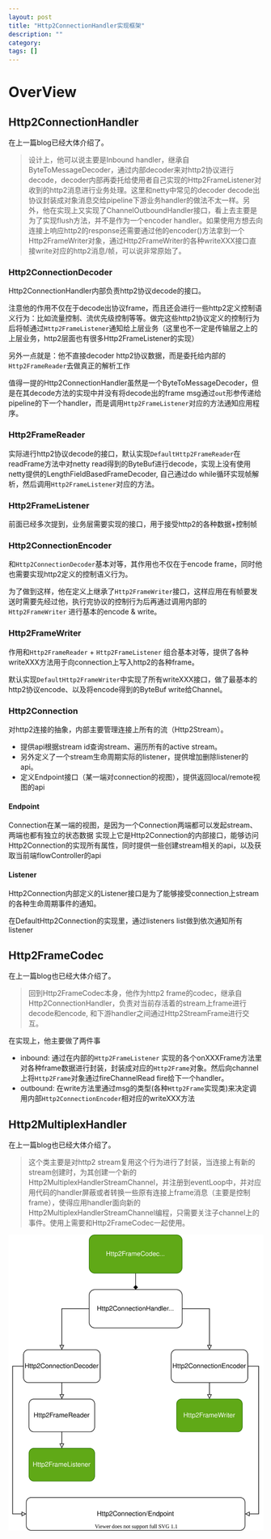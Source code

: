 ```yaml
---
layout: post
title: "Http2ConnectionHandler实现框架"
description: ""
category: 
tags: []
---
```


# OverView

## Http2ConnectionHandler

在上一篇blog已经大体介绍了。
> 设计上，他可以说主要是Inbound handler，继承自ByteToMessageDecoder，通过内部decoder来对http2协议进行decode，decoder内部再委托给使用者自己实现的Http2FrameListener对收到的http2消息进行业务处理。这里和netty中常见的decoder decode出协议封装成对象消息交给pipeline下游业务handler的做法不太一样。另外，他在实现上又实现了ChannelOutboundHandler接口，看上去主要是为了实现flush方法，并不是作为一个encoder handler。如果使用方想去向连接上响应http2的response还需要通过他的encoder()方法拿到一个Http2FrameWriter对象，通过Http2FrameWriter的各种writeXXX接口直接write对应的http2消息/帧，可以说非常原始了。


### Http2ConnectionDecoder
Http2ConnectionHandler内部负责http2协议decode的接口。

注意他的作用不仅在于decode出协议frame，而且还会进行一些http2定义控制语义行为：比如流量控制、流优先级控制等等。做完这些http2协议定义的控制行为后将帧通过`Http2FrameListener`通知给上层业务（这里也不一定是传输层之上的上层业务，http2层面也有很多Http2FrameListener的实现）

另外一点就是：他不直接decoder http2协议数据，而是委托给内部的`Http2FrameReader`去做真正的解析工作

值得一提的Http2ConnectionHandler虽然是一个ByteToMessageDecoder，但是在其decode方法的实现中并没有将decode出的frame msg通过`out`形参传递给pipeline的下一个handler，而是调用`Http2FrameListener`对应的方法通知应用程序。


### Http2FrameReader
实际进行http2协议decode的接口，默认实现`DefaultHttp2FrameReader`在readFrame方法中对netty read得到的ByteBuf进行decode，实现上没有使用netty提供的LengthFieldBasedFrameDecoder, 自己通过do while循环实现帧解析，然后调用`Http2FrameListener`对应的方法。


### Http2FrameListener
前面已经多次提到，业务层需要实现的接口，用于接受http2的各种数据+控制帧


### Http2ConnectionEncoder
和`Http2ConnectionDecoder`基本对等，其作用也不仅在于encode frame，同时他也需要实现http2定义的控制语义行为。

为了做到这样，他在定义上继承了`Http2FrameWriter`接口，这样应用在有帧要发送时需要先经过他，执行完协议的控制行为后再通过调用内部的`Http2FrameWriter` 进行基本的encode & write。


### Http2FrameWriter
作用和`Http2FrameReader` + `Http2FrameListener` 组合基本对等，提供了各种writeXXX方法用于向connection上写入http2的各种frame。

默认实现`DefaultHttp2FrameWriter`中实现了所有writeXXX接口，做了最基本的http2协议encode、以及将encode得到的ByteBuf write给Channel。



### Http2Connection
对http2连接的抽象，内部主要管理连接上所有的流（Http2Stream）。
- 提供api根据stream id查询stream、遍历所有的active stream。
- 另外定义了一个stream生命周期实际的listener，提供增加删除listener的api。
- 定义Endpoint接口（某一端对connection的视图），提供返回local/remote视图的api


#### Endpoint
Connection在某一端的视图，是因为一个Connection两端都可以发起stream、两端也都有独立的状态数据
实现上它是Http2Connection的内部接口，能够访问Http2Connection的实现所有属性，同时提供一些创建stream相关的api，以及获取当前端flowController的api


#### Listener
Http2Connection内部定义的Listener接口是为了能够接受connection上stream的各种生命周期事件的通知。

在DefaultHttp2Connection的实现里，通过listeners list做到依次通知所有listener



## Http2FrameCodec
在上一篇blog也已经大体介绍了。

> 回到Http2FrameCodec本身，他作为http2 frame的codec，继承自Http2ConnectionHandler，负责对当前存活着的stream上frame进行decode和encode, 和下游handler之间通过Http2StreamFrame进行交互。

在实现上，他主要做了两件事
- inbound: 通过在内部的`Http2FrameListener` 实现的各个onXXXFrame方法里对各种frame数据进行封装，封装成对应的`Http2Frame`对象。然后向channel上将`Http2Frame`对象通过fireChannelRead fire给下一个handler。
- outbound: 在write方法里通过msg的类型(各种`Http2Frame`实现类)来决定调用内部`Http2ConnectionEncoder`相对应的writeXXX方法



## Http2MultiplexHandler
在上一篇blog也已经大体介绍了。

> 这个类主要是对http2 stream复用这个行为进行了封装，当连接上有新的stream创建时，为其创建一个新的Http2MultiplexHandlerStreamChannel，并注册到eventLoop中，并对应用代码的handler屏蔽或者转换一些原有连接上frame消息（主要是控制frame），使得应用handler面向新的Http2MultiplexHandlerStreamChannel编程，只需要关注子channel上的事件。使用上需要和Http2FrameCodec一起使用。

![interface](../draw.io/http2ConnectionHandler.svg)


